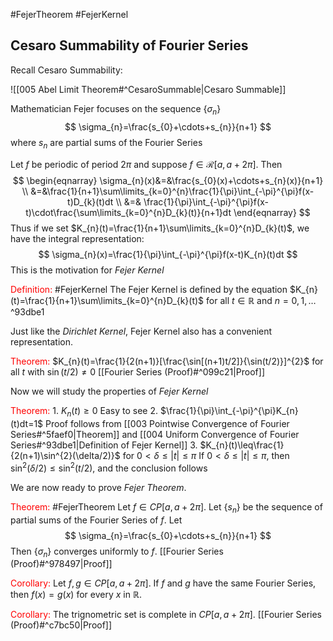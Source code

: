 #FejerTheorem #FejerKernel 
## Cesaro Summability of Fourier Series

Recall Cesaro Summability:

![[005 Abel Limit Theorem#^CesaroSummable|Cesaro Summable]]

Mathematician Fejer focuses on the sequence $\{\sigma_{n}\}$ 
$$
\sigma_{n}=\frac{s_{0}+\cdots+s_{n}}{n+1}
$$
where $s_{n}$ are partial sums of the Fourier Series

Let $f$ be periodic of period $2\pi$ and suppose $f\in\mathscr{R}[a,a+2\pi]$. Then
$$
\begin{eqnarray}
\sigma_{n}(x)&=&\frac{s_{0}(x)+\cdots+s_{n}(x)}{n+1} \\
&=&\frac{1}{n+1}\sum\limits_{k=0}^{n}\frac{1}{\pi}\int_{-\pi}^{\pi}f(x-t)D_{k}(t)dt \\
&=& \frac{1}{\pi}\int_{-\pi}^{\pi}f(x-t)\cdot\frac{\sum\limits_{k=0}^{n}D_{k}(t)}{n+1}dt
\end{eqnarray}
$$
Thus if we set $K_{n}(t)=\frac{1}{n+1}\sum\limits_{k=0}^{n}D_{k}(t)$, we have the integral representation:
$$
\sigma_{n}(x)=\frac{1}{\pi}\int_{-\pi}^{\pi}f(x-t)K_{n}(t)dt
$$
This is the motivation for *Fejer Kernel*

<font color="#ff0000">Definition:</font> #FejerKernel The Fejer Kernel is defined by the equation $K_{n}(t)=\frac{1}{n+1}\sum\limits_{k=0}^{n}D_{k}(t)$ for all $t\in\mathbb{R}$ and $n=0,1,\dots$  ^93dbe1

Just like the *Dirichlet Kernel*, Fejer Kernel also has a convenient representation.

<font color="#ff0000">Theorem:</font> $K_{n}(t)=\frac{1}{2(n+1)}[\frac{\sin[(n+1)t/2]}{\sin(t/2)}]^{2}$ for all $t$ with $\sin(t/2)\neq0$
	[[Fourier Series (Proof)#^099c21|Proof]]

Now we will study the properties of *Fejer Kernel*

<font color="#ff0000">Theorem: </font>
	1. $K_{n}(t)\geq0$
		Easy to see
	2. $\frac{1}{\pi}\int_{-\pi}^{\pi}K_{n}(t)dt=1$
		Proof follows from [[003 Pointwise Convergence of Fourier Series#^5faef0|Theorem]] and [[004 Uniform Convergence of Fourier Series#^93dbe1|Definition of Fejer Kernel]]
	3. $K_{n}(t)\leq\frac{1}{2(n+1)\sin^{2}(\delta/2)}$ for $0<\delta\leq|t|\leq\pi$
		If $0<\delta\leq|t|\leq\pi$, then $\sin^{2}(\delta/2)\leq\sin^{2}(t/2)$, and the conclusion follows

We are now ready to prove *Fejer Theorem*.

<font color="#ff0000">Theorem:</font> #FejerTheorem Let $f\in CP[a,a+2\pi]$. Let $\{s_{n}\}$ be the sequence of partial sums of the Fourier Series of $f$. Let
$$
\sigma_{n}=\frac{s_{0}+\cdots+s_{n}}{n+1}
$$
Then $\{\sigma_{n}\}$ converges uniformly to $f$.
	[[Fourier Series (Proof)#^978497|Proof]]

<font color="#ff0000">Corollary:</font> Let $f,g\in CP[a,a+2\pi]$. If $f$ and $g$ have the same Fourier Series, then $f(x)=g(x)$ for every $x$ in $\mathbb{R}$.

<font color="#ff0000">Corollary:</font> The trignometric set is complete in $CP[a,a+2\pi]$.
	[[Fourier Series (Proof)#^c7bc50|Proof]]





























